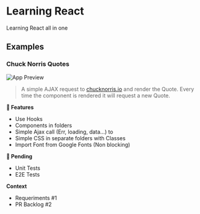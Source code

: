 # Learning React
Learning React all in one


## Examples

### Chuck Norris Quotes


![App Preview](https://user-images.githubusercontent.com/5110813/71784751-2f95de80-2ff7-11ea-9398-ab8f706b3e82.png)

> A simple AJAX request to [chucknorris.io](https://chucknorris.io) and render the Quote. Every time the component is rendered it will request a new Quote.

**🎉 Features**
- Use Hooks
- Components in folders
- Simple Ajax call (Err, loading, data...) to 
- Simple CSS in separate folders with Classes
- Import Font from Google Fonts (Non blocking)

**📝 Pending**
- Unit Tests
- E2E Tests

**Context**
- Requeriments #1
- PR Backlog #2